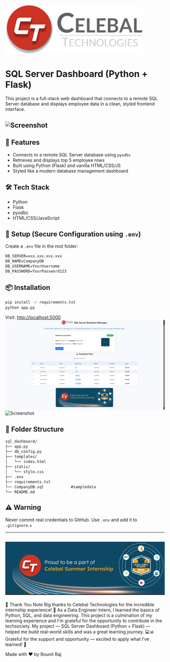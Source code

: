 ## ![Screenshot](image/celebal_logo.png)
# SQL Server Dashboard (Python + Flask)

This project is a full-stack web dashboard that connects to a remote SQL Server database and displays employee data in a clean, styled frontend interface.
## ![Screenshot](image/csi_gif.gif)
## 🚀 Features
- Connects to a remote SQL Server database using `pyodbc`
- Retrieves and displays top 5 employee rows
- Built using Python (Flask) and vanilla HTML/CSS/JS
- Styled like a modern database management dashboard

## 🛠️ Tech Stack
- Python
- Flask
- pyodbc
- HTML/CSS/JavaScript

## 🔐 Setup (Secure Configuration using `.env`)

Create a `.env` file in the root folder:

```
DB_SERVER=xxx.xxx.xxx.xxx
DB_NAME=CompanyDB
DB_USERNAME=YourUsername
DB_PASSWORD=YourPassword123
```

## 📦 Installation

```bash
pip install -r requirements.txt
python app.py
```

Visit: [http://localhost:5000](http://localhost:5000)
![Screenshot](image/dasboard2.png)
![Screenshot](image/dasboard.png)




## 📁 Folder Structure

```
sql_dashboard/
├── app.py
├── db_config.py
├── templates/
│   └── index.html
├── static/
│   └── style.css
├── .env
├── requirements.txt
└── CompanyDB.sql            #sampledata
└── README.md
```

## ⚠️ Warning
Never commit real credentials to GitHub. Use `.env` and add it to `.gitignore`.+

---
## ![Screenshot](image/csi_banner.png)
🙏 Thank You Note
Big thanks to Celebal Technologies for the incredible internship experience! 🙌
As a Data Engineer Intern, I learned the basics of Python, SQL, and data engineering.
This project is a culmination of my learning experience and I'm grateful for the opportunity to contribute in the techsociety.
My project — SQL Server Dashboard (Python + Flask) — helped me build real-world skills and was a great learning journey. 💻📊
Grateful for the support and opportunity — excited to apply what I’ve learned! 🚀

Made with ❤️ by Rounit Raj